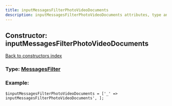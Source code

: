 ```yaml
---
title: inputMessagesFilterPhotoVideoDocuments
description: inputMessagesFilterPhotoVideoDocuments attributes, type and example
---
```

## Constructor: inputMessagesFilterPhotoVideoDocuments  
[Back to constructors index](index.md)






### Type: [MessagesFilter](../types/MessagesFilter.md)


### Example:

```
$inputMessagesFilterPhotoVideoDocuments = ['_' => inputMessagesFilterPhotoVideoDocuments', ];
```